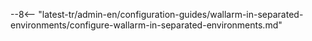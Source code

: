 --8<-- "latest-tr/admin-en/configuration-guides/wallarm-in-separated-environments/configure-wallarm-in-separated-environments.md"
